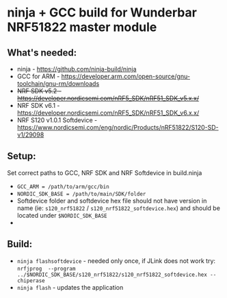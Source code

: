 # ninja + GCC build for Wunderbar NRF51822 master module

## What's needed:
- ninja - https://github.com/ninja-build/ninja
- GCC for ARM - https://developer.arm.com/open-source/gnu-toolchain/gnu-rm/downloads
- ~~NRF SDK v5.2 - https://developer.nordicsemi.com/nRF5_SDK/nRF51_SDK_v5.x.x/~~
- NRF SDK v6.1 - https://developer.nordicsemi.com/nRF5_SDK/nRF51_SDK_v6.x.x/
- NRF S120 v1.0.1 Softdevice - https://www.nordicsemi.com/eng/nordic/Products/nRF51822/S120-SD-v1/29098

## Setup:
Set correct paths to GCC, NRF SDK and NRF Softdevice in build.ninja
- `GCC_ARM = /path/to/arm/gcc/bin`
- `NORDIC_SDK_BASE = /path/to/main/SDK/folder`
- Softdevice folder and softdevice hex file should not have version in name (ie: `s120_nrf51822` / `s120_nrf51822_softdevice.hex`) and should be located under `$NORDIC_SDK_BASE`
-

## Build:
- `ninja flashsoftdevice` - needed only once, if JLink does not work try: `nrfjprog  --program ../$NORDIC_SDK_BASE/s120_nrf51822/s120_nrf51822_softdevice.hex --chiperase`
- `ninja flash` - updates the application
